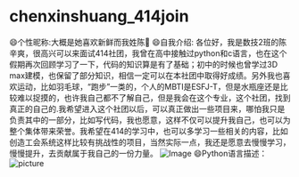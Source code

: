 # chenxinshuang_414join
😄个性昵称:大概是她喜欢新鲜而我姓陈💎
😄自我介绍:
各位好，我是数技2班的陈辛爽，很高兴可以来面试414社团，我曾在高中接触过python和c语言，也在这个假期再次回顾学习了一下，代码的知识算是有了基础；初中的时候也曾学过3D max建模，也保留了部分知识，相信一定可以在本社团中取得好成绩。另外我也喜欢运动，比如羽毛球，“跑步”一类的，个人的MBTI是ESFJ-T，但是水瓶座还是比较难以捉摸的，也许我自己都不了解自己，但是我会在这个专业，这个社团，找到真正的自己的.我希望进入这个社团以后，可以真正做出一些项目来，哪怕我只是负责其中的一部分，比如写代码，我也愿意，这样不仅可以提升我自己，也可以为整个集体带来荣誉。我希望在414的学习中，也可以多学习一些相关的内容，比如创造工会系统这样比较有挑战性的项目，当然实际一点，我还是愿意去慢慢学习，慢慢提升，去贡献属于我自己的一份力量。
![Image](https://github.com/user-attachments/assets/45bc7637-b2df-451c-9c3c-bb54049963d5)
😄Python语言描述：
![picture](https://github.com/user-attachments/assets/2b35742d-3a30-4303-ae8b-a5ac3f7441d5)
